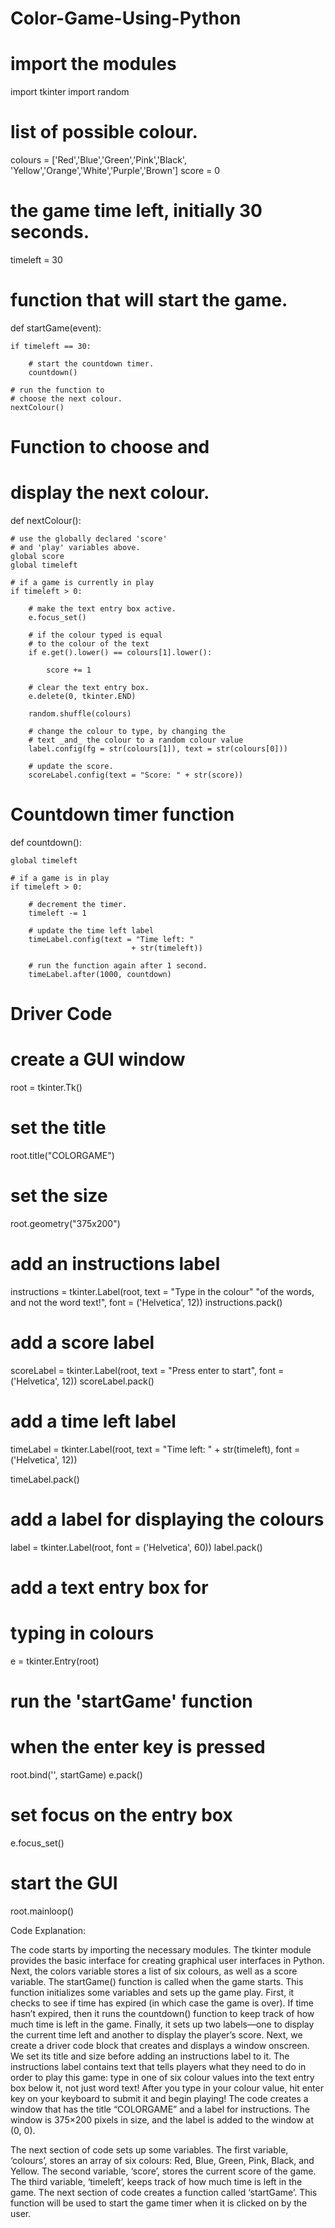 # Color-Game-Using-Python
# import the modules
import tkinter
import random
 
# list of possible colour.
colours = ['Red','Blue','Green','Pink','Black',
           'Yellow','Orange','White','Purple','Brown']
score = 0
 
# the game time left, initially 30 seconds.
timeleft = 30
 
# function that will start the game.
def startGame(event):
     
    if timeleft == 30:
         
        # start the countdown timer.
        countdown()
         
    # run the function to
    # choose the next colour.
    nextColour()
 
# Function to choose and
# display the next colour.
def nextColour():
 
    # use the globally declared 'score'
    # and 'play' variables above.
    global score
    global timeleft
 
    # if a game is currently in play
    if timeleft > 0:
 
        # make the text entry box active.
        e.focus_set()
 
        # if the colour typed is equal
        # to the colour of the text
        if e.get().lower() == colours[1].lower():
             
            score += 1
 
        # clear the text entry box.
        e.delete(0, tkinter.END)
         
        random.shuffle(colours)
         
        # change the colour to type, by changing the
        # text _and_ the colour to a random colour value
        label.config(fg = str(colours[1]), text = str(colours[0]))
         
        # update the score.
        scoreLabel.config(text = "Score: " + str(score))
 
 
# Countdown timer function
def countdown():
 
    global timeleft
 
    # if a game is in play
    if timeleft > 0:
 
        # decrement the timer.
        timeleft -= 1
         
        # update the time left label
        timeLabel.config(text = "Time left: "
                               + str(timeleft))
                                
        # run the function again after 1 second.
        timeLabel.after(1000, countdown)
 
 
# Driver Code
 
# create a GUI window
root = tkinter.Tk()
 
# set the title
root.title("COLORGAME")
 
# set the size
root.geometry("375x200")
 
# add an instructions label
instructions = tkinter.Label(root, text = "Type in the colour"
                        "of the words, and not the word text!",
                                      font = ('Helvetica', 12))
instructions.pack()
 
# add a score label
scoreLabel = tkinter.Label(root, text = "Press enter to start",
                                      font = ('Helvetica', 12))
scoreLabel.pack()
 
# add a time left label
timeLabel = tkinter.Label(root, text = "Time left: " +
              str(timeleft), font = ('Helvetica', 12))
               
timeLabel.pack()
 
# add a label for displaying the colours
label = tkinter.Label(root, font = ('Helvetica', 60))
label.pack()
 
# add a text entry box for
# typing in colours
e = tkinter.Entry(root)
 
# run the 'startGame' function
# when the enter key is pressed
root.bind('<Return>', startGame)
e.pack()
 
# set focus on the entry box
e.focus_set()
 
# start the GUI
root.mainloop()



Code Explanation:

The code starts by importing the necessary modules.
The tkinter module provides the basic interface for creating graphical user interfaces in Python.
Next, the colors variable stores a list of six colours, as well as a score variable.
The startGame() function is called when the game starts.
This function initializes some variables and sets up the game play.
First, it checks to see if time has expired (in which case the game is over).
If time hasn’t expired, then it runs the countdown() function to keep track of how much time is left in the game.
Finally, it sets up two labels—one to display the current time left and another to display the player’s score.
Next, we create a driver code block that creates and displays a window onscreen.
We set its title and size before adding an instructions label to it.
The instructions label contains text that tells players what they need to do in order to play this game: type in one of six colour values into the text entry box below it, not just word text!
After you type in your colour value, hit enter key on your keyboard to submit it and begin playing!
The code creates a window that has the title “COLORGAME” and a label for instructions.
The window is 375×200 pixels in size, and the label is added to the window at (0, 0).

The next section of code sets up some variables.
The first variable, ‘colours’, stores an array of six colours: Red, Blue, Green, Pink, Black, and Yellow.
The second variable, ‘score’, stores the current score of the game.
The third variable, ‘timeleft’, keeps track of how much time is left in the game.
The next section of code creates a function called ‘startGame’.
This function will be used to start the game timer when it is clicked on by the user.
